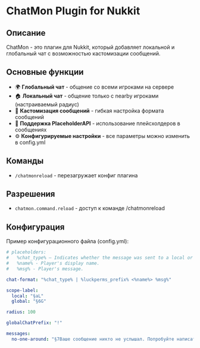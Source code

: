 # ChatMon Plugin for Nukkit

## Описание

ChatMon - это плагин для Nukkit, который добавляет локальной и глобальный чат с возможностью кастомизации сообщений.
## Основные функции

- 🌍 **Глобальный чат** - общение со всеми игроками на сервере
- 🏠 **Локальный чат** - общение только с nearby игроками (настраиваемый радиус)
- 🎨 **Кастомизация сообщений** - гибкая настройка формата сообщений
- 📌 **Поддержка PlaceholderAPI** - использование плейсхолдеров в сообщениях
- ⚙️ **Конфигурируемые настройки** - все параметры можно изменить в config.yml

## Команды

- `/chatmonreload` - перезагружает конфиг плагина

## Разрешения

- `chatmon.command.reload` - доступ к команде /chatmonreload

## Конфигурация

Пример конфигурационного файла (config.yml):

```yaml
# placeholders:
#   %chat_type% – Indicates whether the message was sent to a local or global chat.
#   %name% - Player's display name.
#   %msg% - Player's message.

chat-format: "%chat_type% | %luckperms_prefix% <%name%> %msg%"

scope-label:
  local: "§aL"
  global: "§6G"

radius: 100

globalChatPrefix: "!"

messages:
  no-one-around: "§7Ваше сообщение никто не услышал. Попробуйте написать \"!\" перед своим сообщением"
```